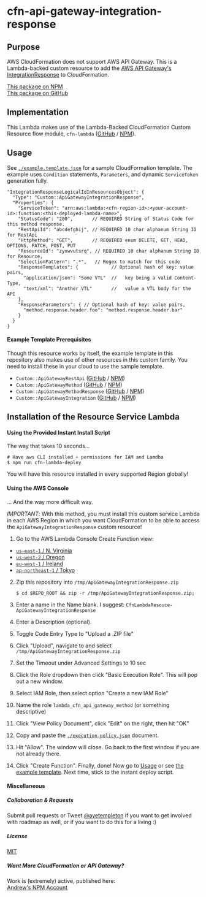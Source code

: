 
# cfn-api-gateway-integration-response


## Purpose

AWS CloudFormation does not support AWS API Gateway. This is a Lambda-backed custom resource to add the [AWS API Gateway's IntegrationResponse](http://docs.aws.amazon.com/apigateway/api-reference/resource/integration-response/) to CloudFormation.

[This package on NPM](https://www.npmjs.com/package/cfn-api-gateway-integration-response)  
[This package on GitHub](https://www.github.com/andrew-templeton/cfn-api-gateway-integration-response)


## Implementation

This Lambda makes use of the Lambda-Backed CloudFormation Custom Resource flow module, `cfn-lambda` ([GitHub](https://github.com/andrew-templeton/cfn-lambda) / [NPM](https://www.npmjs.com/package/cfn-lambda)).


## Usage

  See [`./example.template.json`](./example.template.json) for a sample CloudFormation template. The example uses `Condition` statements, `Parameters`, and dynamic `ServiceToken` generation fully.


    "IntegrationResponseLogicalIdInResourcesObject": {
      "Type": "Custom::ApiGatewayIntegrationResponse",
      "Properties": {
        "ServiceToken": "arn:aws:lambda:<cfn-region-id>:<your-account-id>:function:<this-deployed-lambda-name>",
        "StatusCode": "200",       // REQUIRED String of Status Code for this method response.
        "RestApiId": "abcdefghij", // REQUIRED 10 char alphanum String ID for RestApi 
        "HttpMethod": "GET",       // REQUIRED enum DELETE, GET, HEAD, OPTIONS, PATCH, POST, PUT
        "ResourceId": "zyxwvutsrq", // REQUIRED 10 char alphanum String ID for Resource,
        "SelectionPattern": ".*",   // Regex to match for this code
        "ResponseTemplates": {            // Optional hash of key: value pairs, 
          "application/json": "Some VTL"  //   key being a valid Content-Type,
          "text/xml": "Another VTL"       //   value a VTL body for the API
        },
        "ResponseParameters": { // Optional hash of key: value pairs,
          "method.response.header.foo": "method.response.header.bar"
        }
      }
    }


#### Example Template Prerequisites

Though this resource works by itself, the example template in this repository also makes use of other resources in this custom family. You need to install these in your cloud to use the sample template.

 - `Custom::ApiGatewayRestApi` ([GitHub](https://github.com/andrew-templeton/cfn-api-gateway-restapi) / [NPM](https://www.npmjs.com/package/cfn-api-gateway-restapi))
 - `Custom::ApiGatewayMethod` ([GitHub](https://github.com/andrew-templeton/cfn-api-gateway-method) / [NPM](https://www.npmjs.com/package/cfn-api-gateway-method))
 - `Custom::ApiGatewayMethodResponse` ([GitHub](https://github.com/andrew-templeton/cfn-api-gateway-method-response) / [NPM](https://www.npmjs.com/package/cfn-api-gateway-method-response))
 - `Custom::ApiGatewayIntegration` ([GitHub](https://github.com/andrew-templeton/cfn-api-gateway-integration) / [NPM](https://www.npmjs.com/package/cfn-api-gateway-integration))


## Installation of the Resource Service Lambda

#### Using the Provided Instant Install Script

The way that takes 10 seconds...
    

    # Have aws CLI installed + permissions for IAM and Lamdba
    $ npm run cfn-lambda-deploy


You will have this resource installed in every supported Region globally!


#### Using the AWS Console

... And the way more difficult way.

*IMPORTANT*: With this method, you must install this custom service Lambda in each AWS Region in which you want CloudFormation to be able to access the `ApiGatewayIntegrationResponse` custom resource!

1. Go to the AWS Lambda Console Create Function view:
  - [`us-east-1` / N. Virginia](https://console.aws.amazon.com/lambda/home?region=us-east-1#/create?step=2)
  - [`us-west-2` / Oregon](https://console.aws.amazon.com/lambda/home?region=us-west-2#/create?step=2)
  - [`eu-west-1` / Ireland](https://console.aws.amazon.com/lambda/home?region=eu-west-1#/create?step=2)
  - [`ap-northeast-1` / Tokyo](https://console.aws.amazon.com/lambda/home?region=ap-northeast-1#/create?step=2)
2. Zip this repository into `/tmp/ApiGatewayIntegrationResponse.zip`

    `$ cd $REPO_ROOT && zip -r /tmp/ApiGatewayIntegrationResponse.zip;`

3. Enter a name in the Name blank. I suggest: `CfnLambdaResouce-ApiGatewayIntegrationResponse`
4. Enter a Description (optional).
5. Toggle Code Entry Type to "Upload a .ZIP file"
6. Click "Upload", navigate to and select `/tmp/ApiGatewayIntegrationResponse.zip`
7. Set the Timeout under Advanced Settings to 10 sec
8. Click the Role dropdown then click "Basic Execution Role". This will pop out a new window.
9. Select IAM Role, then select option "Create a new IAM Role"
10. Name the role `lambda_cfn_api_gateway_method` (or something descriptive)
11. Click "View Policy Document", click "Edit" on the right, then hit "OK"
12. Copy and paste the [`./execution-policy.json`](./execution-policy.json) document.
13. Hit "Allow". The window will close. Go back to the first window if you are not already there.
14. Click "Create Function". Finally, done! Now go to [Usage](#usage) or see [the example template](./example.template.json). Next time, stick to the instant deploy script.




#### Miscellaneous

##### Collaboration & Requests

Submit pull requests or Tweet [@ayetempleton](https://twitter.com/ayetempleton) if you want to get involved with roadmap as well, or if you want to do this for a living :)


##### License

[MIT](./License)


##### Want More CloudFormation or API Gateway?

Work is (extremely) active, published here:  
[Andrew's NPM Account](https://www.npmjs.com/~andrew-templeton)
